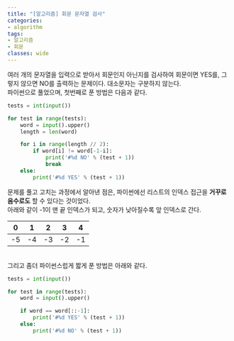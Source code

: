 ```yaml
---
title: "[알고리즘] 회문 문자열 검사"
categories:
- algorithm
tags:
- 알고리즘
- 회문
classes: wide
---
```


여러 개의 문자열을 입력으로 받아서 회문인지 아닌지를 검사하여 회문이면 YES를, 그렇지 않으면 NO를 출력하는 문제이다. 대소문자는 구분하지 않는다.
<br>파이썬으로 풀었으며, 첫번째로 푼 방법은 다음과 같다.

```python
tests = int(input())

for test in range(tests):
    word = input().upper()
    length = len(word)

    for i in range(length // 2):
        if word[i] != word[-1-i]:
            print('#%d NO' % (test + 1))
            break
    else:
        print('#%d YES' % (test + 1))

```

문제를 풀고 고치는 과정에서 알아낸 점은, 파이썬에선 리스트의 인덱스 접근을 **거꾸로 음수로도** 할 수 있다는 것이었다.
<br>아래와 같이 -1이 맨 끝 인덱스가 되고, 숫자가 낮아질수록 앞 인덱스로 간다.


|0|1|2|3|4|
|--|--|--|--|--|
|-5|-4|-3|-2|-1|


<br>그리고 좀더 파이썬스럽게 짧게 푼 방법은 아래와 같다.

```python
tests = int(input())

for test in range(tests):
    word = input().upper()

    if word == word[::-1]:
        print('#%d YES' % (test + 1))
    else:
        print('#%d NO' % (test + 1))
```

